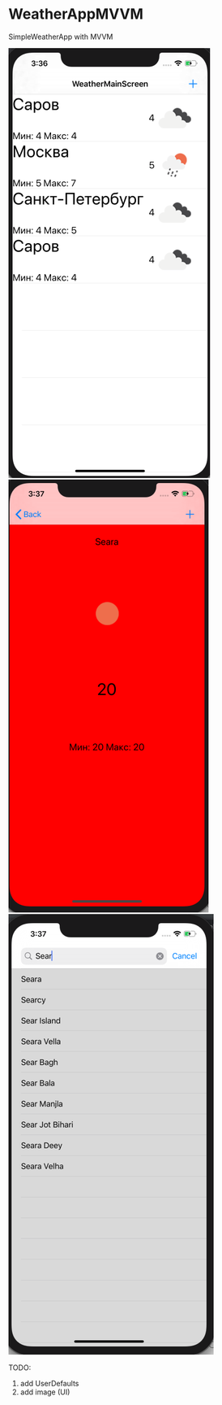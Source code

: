 # WeatherAppMVVM
SimpleWeatherApp with MVVM

![MainView](/MainView.png "Optional Title") ![MainView](/DetailView.png "Optional Title") ![MainView](/SearchView.png "Optional Title")


TODO: 
1) add UserDefaults
2) add image (UI)
